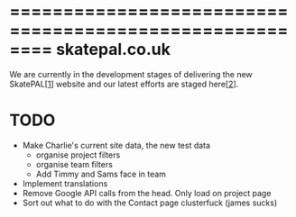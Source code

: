 ========================================================
skatepal.co.uk
========================================================
We are currently in the development stages of delivering the new SkatePAL[[1]] website
and our latest efforts are staged here[[2]].

TODO
====
  - Make Charlie's current site data, the new test data
    - organise project filters
    - organise team filters
    - Add Timmy and Sams face in team
  - Implement translations
  - Remove Google API calls from the head. Only load on project page
  - Sort out what to do with the Contact page clusterfuck (james sucks)


[1]: https://www.skatepal.co.uk
[2]: http://skatepal-app.herokuapp.com/
